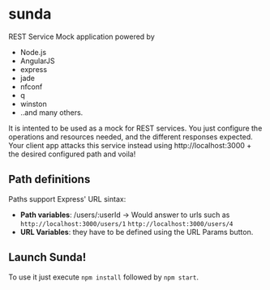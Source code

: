 # sunda
REST Service Mock application powered by 

* Node.js
* AngularJS
* express
* jade
* nfconf
* q
* winston
* ..and many others.

It is intented to be used as a mock for REST services. You just configure the operations and resources needed, and the different responses expected. Your client app attacks this service instead using http://localhost:3000 + the desired configured path and voila!

## Path definitions

Paths support Express' URL sintax:
* **Path variables**: /users/:userId -> Would answer to urls such as `http://localhost:3000/users/1` `http://localhost:3000/users/4`
* **URL Variables**: they have to be defined using the URL Params button.

## Launch Sunda!
To use it just execute `npm install` followed by `npm start`.
